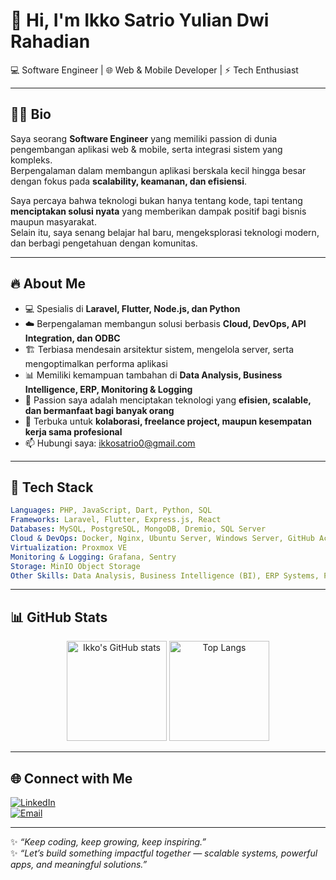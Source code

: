# 👋 Hi, I'm Ikko Satrio Yulian Dwi Rahadian  

💻 Software Engineer | 🌐 Web & Mobile Developer | ⚡ Tech Enthusiast  

---

## 👨‍💻 Bio  
Saya seorang **Software Engineer** yang memiliki passion di dunia pengembangan aplikasi web & mobile, serta integrasi sistem yang kompleks.  
Berpengalaman dalam membangun aplikasi berskala kecil hingga besar dengan fokus pada **scalability, keamanan, dan efisiensi**.  

Saya percaya bahwa teknologi bukan hanya tentang kode, tapi tentang **menciptakan solusi nyata** yang memberikan dampak positif bagi bisnis maupun masyarakat.  
Selain itu, saya senang belajar hal baru, mengeksplorasi teknologi modern, dan berbagi pengetahuan dengan komunitas.  

---

## 🔥 About Me
- 💻 Spesialis di **Laravel, Flutter, Node.js, dan Python**
- ☁️ Berpengalaman membangun solusi berbasis **Cloud, DevOps, API Integration, dan ODBC**
- 🏗️ Terbiasa mendesain arsitektur sistem, mengelola server, serta mengoptimalkan performa aplikasi
- 📊 Memiliki kemampuan tambahan di **Data Analysis, Business Intelligence, ERP, Monitoring & Logging**
- 🎯 Passion saya adalah menciptakan teknologi yang **efisien, scalable, dan bermanfaat bagi banyak orang**
- 🤝 Terbuka untuk **kolaborasi, freelance project, maupun kesempatan kerja sama profesional**
- 📫 Hubungi saya: [ikkosatrio0@gmail.com](mailto:ikkosatrio0@gmail.com)

---

## 🚀 Tech Stack
```yaml
Languages: PHP, JavaScript, Dart, Python, SQL
Frameworks: Laravel, Flutter, Express.js, React
Databases: MySQL, PostgreSQL, MongoDB, Dremio, SQL Server
Cloud & DevOps: Docker, Nginx, Ubuntu Server, Windows Server, GitHub Actions, Jenkins (CI/CD)
Virtualization: Proxmox VE
Monitoring & Logging: Grafana, Sentry
Storage: MinIO Object Storage
Other Skills: Data Analysis, Business Intelligence (BI), ERP Systems, Performance Optimization
```

---

## 📊 GitHub Stats  

<p align="center">
  <img src="https://github-readme-stats.vercel.app/api?username=ikkosatrio&show_icons=true&theme=tokyonight" alt="Ikko's GitHub stats" height="160"/>
  <img src="https://github-readme-stats.vercel.app/api/top-langs/?username=ikkosatrio&layout=compact&theme=tokyonight" alt="Top Langs" height="160"/>
</p>

---

## 🌐 Connect with Me
[![LinkedIn](https://img.shields.io/badge/-LinkedIn-blue?style=flat&logo=linkedin)](https://id.linkedin.com/in/ikko-satrio-ydr)  
[![Email](https://img.shields.io/badge/-Email-red?style=flat&logo=gmail&logoColor=white)](mailto:ikkosatrio0@gmail.com)  

---

✨ _“Keep coding, keep growing, keep inspiring.”_  
✨ _“Let’s build something impactful together — scalable systems, powerful apps, and meaningful solutions.”_  
